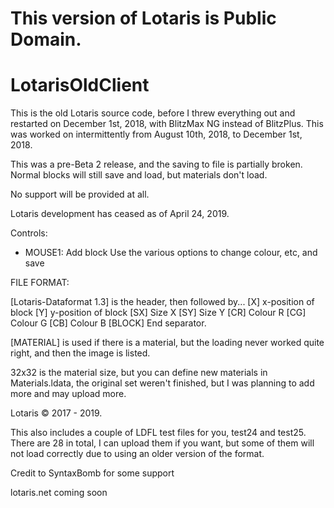 # This version of Lotaris is Public Domain. 

# LotarisOldClient

This is the old Lotaris source code, before I threw everything out and restarted on December 1st, 2018, with BlitzMax NG instead of BlitzPlus. This was worked on intermittently from August 10th, 2018, to December 1st, 2018.

This was a pre-Beta 2 release, and the saving to file is partially broken. Normal blocks will still save and load, but materials don't load.

No support will be provided at all.

Lotaris development has ceased as of April 24, 2019.

Controls:
- MOUSE1: Add block
Use the various options to change colour, etc, and save

FILE FORMAT:

[Lotaris-Dataformat 1.3] is the header, then followed by...
[X] x-position of block
[Y] y-position of block
[SX] Size X
[SY] Size Y
[CR] Colour R
[CG] Colour G
[CB] Colour B
[BLOCK] End separator.

[MATERIAL] is used if there is a material, but the loading never worked quite right, and then the image is listed.

32x32 is the material size, but you can define new materials in Materials.ldata, the original set weren't finished, but I was planning to add more and may upload more.

Lotaris © 2017 - 2019.

This also includes a couple of LDFL test files for you, test24 and test25. There are 28 in total, I can upload them if you want, but some of them will not load correctly due to using an older version of the format.


Credit to SyntaxBomb for some support 

lotaris.net coming soon
